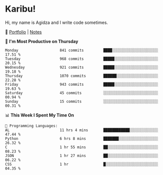# Karibu!
Hi, my name is Agidza and I write code sometimes.

🫧 [Portfolio](https://lynnagidza.github.io/) | [Notes](https://medium.com/me/stories/public)

<!--START_SECTION:waka-->
📅 **I'm Most Productive on Thursday** 

```text
Monday                   841 commits         ████░░░░░░░░░░░░░░░░░░░░░   17.51 % 
Tuesday                  968 commits         █████░░░░░░░░░░░░░░░░░░░░   20.15 % 
Wednesday                921 commits         █████░░░░░░░░░░░░░░░░░░░░   19.18 % 
Thursday                 1070 commits        ██████░░░░░░░░░░░░░░░░░░░   22.28 % 
Friday                   943 commits         █████░░░░░░░░░░░░░░░░░░░░   19.63 % 
Saturday                 45 commits          ░░░░░░░░░░░░░░░░░░░░░░░░░   00.94 % 
Sunday                   15 commits          ░░░░░░░░░░░░░░░░░░░░░░░░░   00.31 % 
```


📊 **This Week I Spent My Time On** 

```text
💬 Programming Languages: 
AL                       11 hrs 4 mins       ████████████░░░░░░░░░░░░░   47.44 % 
Python                   6 hrs 8 mins        ███████░░░░░░░░░░░░░░░░░░   26.32 % 
C                        1 hr 55 mins        ██░░░░░░░░░░░░░░░░░░░░░░░   08.23 % 
JSON                     1 hr 27 mins        ██░░░░░░░░░░░░░░░░░░░░░░░   06.22 % 
CSS                      1 hr                █░░░░░░░░░░░░░░░░░░░░░░░░   04.35 % 
```


<!--END_SECTION:waka-->
<!--#### 💟 **Digital Swag**
[![@agidza's Holopin board](https://holopin.me/agidza)](https://holopin.io/@agidza)
